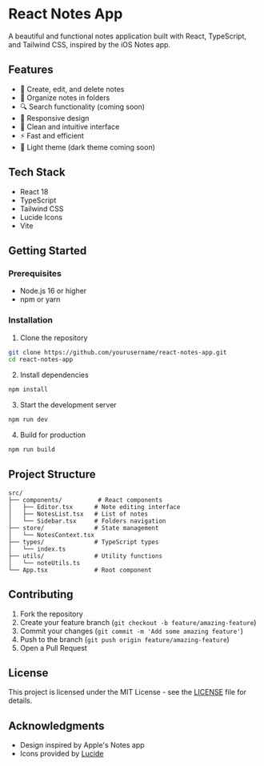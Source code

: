 # React Notes App

A beautiful and functional notes application built with React, TypeScript, and Tailwind CSS, inspired by the iOS Notes app.

## Features

- 📝 Create, edit, and delete notes
- 📁 Organize notes in folders
- 🔍 Search functionality (coming soon)
- 📱 Responsive design
- 🎨 Clean and intuitive interface
- ⚡ Fast and efficient
- 🌙 Light theme (dark theme coming soon)

## Tech Stack

- React 18
- TypeScript
- Tailwind CSS
- Lucide Icons
- Vite

## Getting Started

### Prerequisites

- Node.js 16 or higher
- npm or yarn

### Installation

1. Clone the repository
```bash
git clone https://github.com/yourusername/react-notes-app.git
cd react-notes-app
```

2. Install dependencies
```bash
npm install
```

3. Start the development server
```bash
npm run dev
```

4. Build for production
```bash
npm run build
```

## Project Structure

```
src/
├── components/          # React components
│   ├── Editor.tsx      # Note editing interface
│   ├── NotesList.tsx   # List of notes
│   └── Sidebar.tsx     # Folders navigation
├── store/              # State management
│   └── NotesContext.tsx
├── types/              # TypeScript types
│   └── index.ts
├── utils/              # Utility functions
│   └── noteUtils.ts
└── App.tsx             # Root component
```

## Contributing

1. Fork the repository
2. Create your feature branch (`git checkout -b feature/amazing-feature`)
3. Commit your changes (`git commit -m 'Add some amazing feature'`)
4. Push to the branch (`git push origin feature/amazing-feature`)
5. Open a Pull Request

## License

This project is licensed under the MIT License - see the [LICENSE](LICENSE) file for details.

## Acknowledgments

- Design inspired by Apple's Notes app
- Icons provided by [Lucide](https://lucide.dev/)
